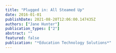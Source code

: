 ```yaml
---
title: "Plugged in: All Steamed Up"
date: 2016-01-01
publishDate: 2021-08-20T12:06:00.147435Z
authors: ["Jane Hunter"]
publication_types: ["2"]
abstract: ""
featured: false
publication: "*Education Technology Solutions*"
---
```


